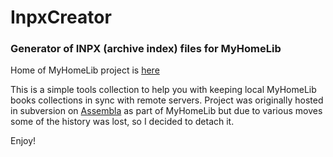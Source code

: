 # InpxCreator
### Generator of INPX (archive index) files for MyHomeLib

Home of MyHomeLib project is [here](http://home-lib.net/)

This is a simple tools collection to help you with keeping local MyHomeLib books collections in sync with remote servers. 
Project was originally hosted in subversion on [Assembla](https://www.assembla.com/code/myhomelib/subversion/nodes/1178/Utils/InpxCreator) 
as part of MyHomeLib but due to various moves some of the history was lost, so I decided to detach it.

Enjoy!


